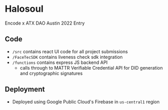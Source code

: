 # Halosoul

Encode x ATX DAO Austin 2022 Entry

## Code

- `/src` contains react UI code for all project submissions
- `/FaceTecSDK` contains liveness check sdk integration
- `/functions` contains express JS backend API
    - calls through to MATTR Verifiable Credential API for DID generation and cryptographic signatures


## Deployment

- Deployed using Google Public Cloud's Firebase in `us-central1` region

